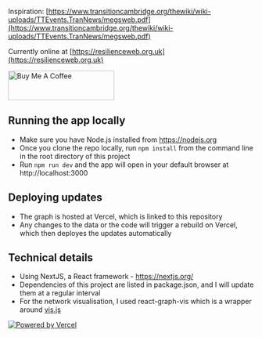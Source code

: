 Inspiration: [https://www.transitioncambridge.org/thewiki/wiki-uploads/TTEvents.TranNews/megsweb.pdf](https://www.transitioncambridge.org/thewiki/wiki-uploads/TTEvents.TranNews/megsweb.pdf)

Currently online at [https://resilienceweb.org.uk](https://resilienceweb.org.uk)

<a href="https://www.buymeacoffee.com/diner" target="_blank"><img src="https://cdn.buymeacoffee.com/buttons/v2/default-yellow.png" alt="Buy Me A Coffee" style="height: 60px !important;width: 217px !important;" ></a>

## Running the app locally
* Make sure you have Node.js installed from https://nodejs.org
* Once you clone the repo locally, run `npm install` from the command line in the root directory of this project
* Run `npm run dev` and the app will open in your default browser at http://localhost:3000

## Deploying updates
* The graph is hosted at Vercel, which is linked to this repository
* Any changes to the data or the code will trigger a rebuild on Vercel, which then deployes the updates automatically

## Technical details
* Using NextJS, a React framework - https://nextjs.org/
* Dependencies of this project are listed in package.json, and I will update them at a regular interval
* For the network visualisation, I used react-graph-vis which is a wrapper around [vis.js](https://visjs.org/)

[![Powered by Vercel](https://resilienceweb.org.uk/powered-by-vercel.svg)](https://vercel.com?utm_source=resilience-web&utm_campaign=oss)
